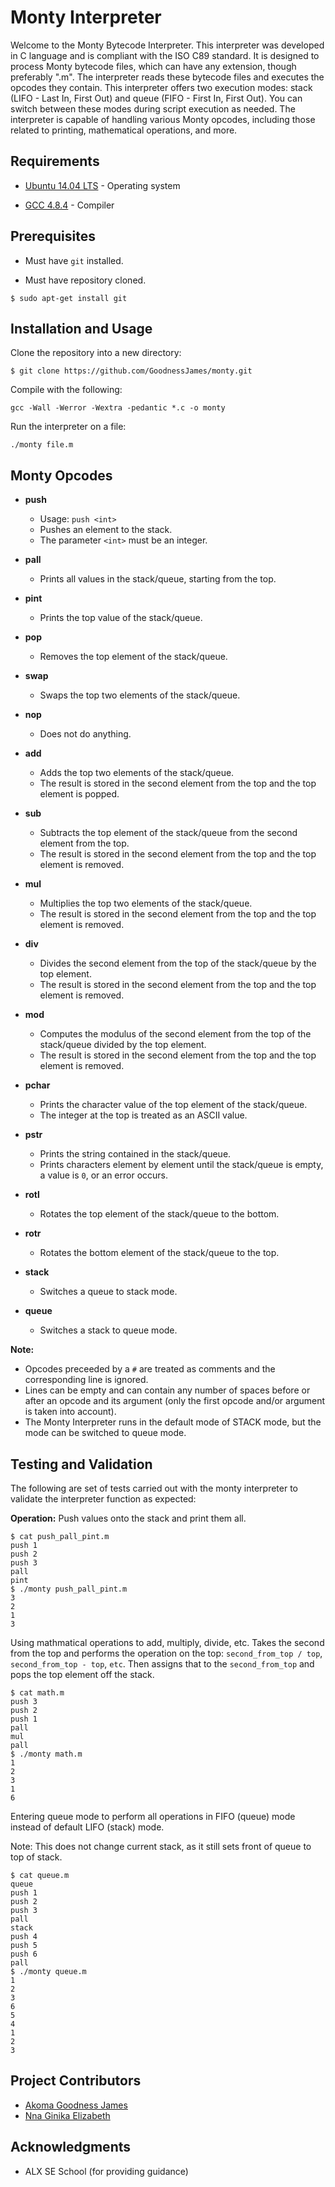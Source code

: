 # Monty Interpreter
Welcome to the Monty Bytecode Interpreter. This interpreter was developed in C language and is compliant with the ISO C89 standard. It is designed to process Monty bytecode files, which can have any extension, though preferably ".m". The interpreter reads these bytecode files and executes the opcodes they contain.
This interpreter offers two execution modes: stack (LIFO - Last In, First Out) and queue (FIFO - First In, First Out). You can switch between these modes during script execution as needed. The interpreter is capable of handling various Monty opcodes, including those related to printing, mathematical operations, and more.

## Requirements
* [Ubuntu 14.04 LTS](http://releases.ubuntu.com/14.04/) - Operating system

* [GCC 4.8.4](https://gcc.gnu.org/gcc-4.8/) - Compiler


## Prerequisites

* Must have `git` installed.

* Must have repository cloned.

```
$ sudo apt-get install git
```

## Installation and Usage

Clone the repository into a new directory:

```
$ git clone https://github.com/GoodnessJames/monty.git
```
Compile with the following:

```
gcc -Wall -Werror -Wextra -pedantic *.c -o monty
```

Run the interpreter on a file:

```
./monty file.m
```

## Monty Opcodes

* **push**
  * Usage: `push <int>`
  * Pushes an element to the stack.
  * The parameter `<int>` must be an integer.

* **pall**
  * Prints all values in the stack/queue, starting from the top.

* **pint**
  * Prints the top value of the stack/queue.

* **pop**
  * Removes the top element of the stack/queue.

* **swap**
  * Swaps the top two elements of the stack/queue.

* **nop**
  * Does not do anything.

* **add**
  * Adds the top two elements of the stack/queue.
  * The result is stored in the second element from the top and the top element is popped.

* **sub**
  * Subtracts the top element of the stack/queue from the second element from the top.
  * The result is stored in the second element from the top and the top element is removed.

* **mul**
  * Multiplies the top two elements of the stack/queue.
  * The result is stored in the second element from the top and the top element is removed.

* **div**
  * Divides the second element from the top of the stack/queue by the top element.
  * The result is stored in the second element from the top and the top element is removed.

* **mod**
  * Computes the modulus of the second element from the top of the stack/queue divided by the top element.
  * The result is stored in the second element from the top and the top element is removed.

* **pchar**
  * Prints the character value of the top element of the stack/queue.
  * The integer at the top is treated as an ASCII value.

* **pstr**
  * Prints the string contained in the stack/queue.
  * Prints characters element by element until the stack/queue is empty, a value is `0`, or an error occurs.

* **rotl**
  * Rotates the top element of the stack/queue to the bottom.

* **rotr**
  * Rotates the bottom element of the stack/queue to the top.

* **stack**
  * Switches a queue to stack mode.

* **queue**
  * Switches a stack to queue mode.

**Note:**
- Opcodes preceeded by a `#` are treated as comments and the corresponding line is ignored.
- Lines can be empty and can contain any number of spaces before or after an opcode and its argument (only the first opcode and/or argument is taken into account).
- The Monty Interpreter runs in the default mode of STACK mode, but the mode can be switched to queue mode.

## Testing and Validation
The following are set of tests carried out with the monty interpreter to validate the interpreter function as expected:

**Operation:** Push values onto the stack and print them all.

```
$ cat push_pall_pint.m
push 1
push 2
push 3
pall
pint
$ ./monty push_pall_pint.m
3
2
1
3
```

Using mathmatical operations to add, multiply, divide, etc. Takes the second from the top and performs the operation on the top: `second_from_top / top`, `second_from_top - top`, `etc`. Then assigns that to the `second_from_top` and pops the top element off the stack.

```
$ cat math.m
push 3
push 2
push 1
pall
mul
pall
$ ./monty math.m
1
2
3
1
6
```

Entering queue mode to perform all operations in FIFO (queue) mode instead of default LIFO (stack) mode.

Note: This does not change current stack, as it still sets front of queue to top of stack.

```
$ cat queue.m
queue
push 1
push 2
push 3
pall
stack
push 4
push 5
push 6
pall
$ ./monty queue.m
1
2
3
6
5
4
1
2
3
```

## Project Contributors
- [Akoma Goodness James](https://github.com/GoodnessJames)
- [Nna Ginika Elizabeth](https://github.com/Giniks)

## Acknowledgments
* ALX SE School (for providing guidance)
